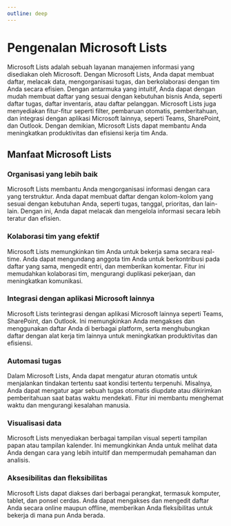 ```yaml
---
outline: deep
---
```


# Pengenalan Microsoft Lists

Microsoft Lists adalah sebuah layanan manajemen informasi yang disediakan oleh Microsoft. Dengan Microsoft Lists, Anda dapat membuat daftar, melacak data, mengorganisasi tugas, dan berkolaborasi dengan tim Anda secara efisien. Dengan antarmuka yang intuitif, Anda dapat dengan mudah membuat daftar yang sesuai dengan kebutuhan bisnis Anda, seperti daftar tugas, daftar inventaris, atau daftar pelanggan. Microsoft Lists juga menyediakan fitur-fitur seperti filter, pembaruan otomatis, pemberitahuan, dan integrasi dengan aplikasi Microsoft lainnya, seperti Teams, SharePoint, dan Outlook. Dengan demikian, Microsoft Lists dapat membantu Anda meningkatkan produktivitas dan efisiensi kerja tim Anda.

## Manfaat Microsoft Lists

### Organisasi yang lebih baik

Microsoft Lists membantu Anda mengorganisasi informasi dengan cara yang terstruktur. Anda dapat membuat daftar dengan kolom-kolom yang sesuai dengan kebutuhan Anda, seperti tugas, tanggal, prioritas, dan lain-lain. Dengan ini, Anda dapat melacak dan mengelola informasi secara lebih teratur dan efisien.

### Kolaborasi tim yang efektif

Microsoft Lists memungkinkan tim Anda untuk bekerja sama secara real-time. Anda dapat mengundang anggota tim Anda untuk berkontribusi pada daftar yang sama, mengedit entri, dan memberikan komentar. Fitur ini memudahkan kolaborasi tim, mengurangi duplikasi pekerjaan, dan meningkatkan komunikasi.

### Integrasi dengan aplikasi Microsoft lainnya

Microsoft Lists terintegrasi dengan aplikasi Microsoft lainnya seperti Teams, SharePoint, dan Outlook. Ini memungkinkan Anda mengakses dan menggunakan daftar Anda di berbagai platform, serta menghubungkan daftar dengan alat kerja tim lainnya untuk meningkatkan produktivitas dan efisiensi.

### Automasi tugas

Dalam Microsoft Lists, Anda dapat mengatur aturan otomatis untuk menjalankan tindakan tertentu saat kondisi tertentu terpenuhi. Misalnya, Anda dapat mengatur agar sebuah tugas otomatis diupdate atau dikirimkan pemberitahuan saat batas waktu mendekati. Fitur ini membantu menghemat waktu dan mengurangi kesalahan manusia.

### Visualisasi data

Microsoft Lists menyediakan berbagai tampilan visual seperti tampilan papan atau tampilan kalender. Ini memungkinkan Anda untuk melihat data Anda dengan cara yang lebih intuitif dan mempermudah pemahaman dan analisis.

### Aksesibilitas dan fleksibilitas

Microsoft Lists dapat diakses dari berbagai perangkat, termasuk komputer, tablet, dan ponsel cerdas. Anda dapat mengakses dan mengedit daftar Anda secara online maupun offline, memberikan Anda fleksibilitas untuk bekerja di mana pun Anda berada.